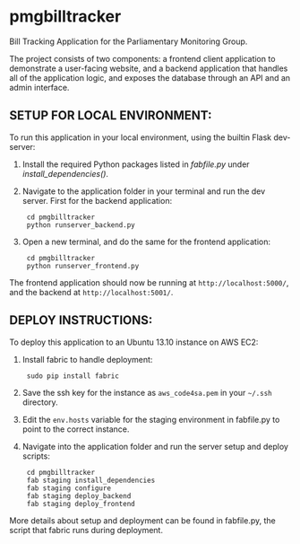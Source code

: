 pmgbilltracker
==============

Bill Tracking Application for the Parliamentary Monitoring Group.

The project consists of two components: a frontend client application to demonstrate a user-facing website,
and a backend application that handles all of the application logic, and exposes the database through an API
and an admin interface.


SETUP FOR LOCAL ENVIRONMENT:
-----------------------
To run this application in your local environment, using the builtin Flask dev-server:

1. Install the required Python packages listed in *fabfile.py* under *install_dependencies()*.

2. Navigate to the application folder in your terminal and run the dev server. First for the backend application:

        cd pmgbilltracker
        python runserver_backend.py

3. Open a new terminal, and do the same for the frontend application:

        cd pmgbilltracker
        python runserver_frontend.py


The frontend application should now be running at `http://localhost:5000/`, and the backend at `http://localhost:5001/`.


DEPLOY INSTRUCTIONS:
-----------------------
To deploy this application to an Ubuntu 13.10 instance on AWS EC2:

1. Install fabric to handle deployment:

        sudo pip install fabric

2. Save the ssh key for the instance as `aws_code4sa.pem` in your `~/.ssh` directory.

3. Edit the `env.hosts` variable for the staging environment in fabfile.py to point to the correct instance.

4. Navigate into the application folder and run the server setup and deploy scripts:

        cd pmgbilltracker
        fab staging install_dependencies
        fab staging configure
        fab staging deploy_backend
        fab staging deploy_frontend

More details about setup and deployment can be found in fabfile.py, the script that fabric runs during deployment.